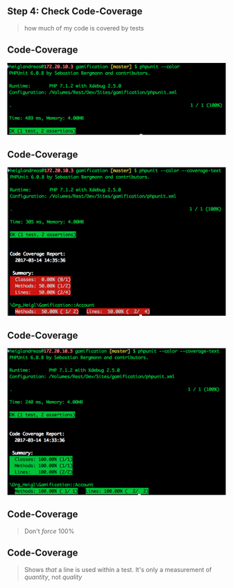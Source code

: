## Step 4: Check Code-Coverage

> how much of my code is covered by tests



## Code-Coverage

![PHPUnit](../base/img/phpunit-result_1.png)



## Code-Coverage

![PHPUnit with CodeCoverage](../base/img/phpunit_codecoverage_2.png)




## Code-Coverage

![PHPUnit with 100% Code-Coverage](../base/img/phpunit_codecoverage_1.png)




## Code-Coverage

> Don't *force* 100%




## Code-Coverage

> Shows *that* a line is used within a test. 
> It's only a measurement of *quantity*, not *quality*


